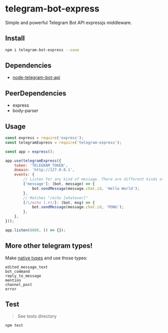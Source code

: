 # telegram-bot-express

Simple and powerful Telegram Bot API expressjs middleware.

## Install
```bash
npm i telegram-bot-express --save
```

## Dependencies
- [node-telegram-bot-api](https://github.com/yagop/node-telegram-bot-api)

## PeerDependencies
- express
- body-parser

## Usage
```javascript
const express = require('express');
const telegramExpress = require('telegram-express');

const app = express();

app.use(telegramExpress({
    token: 'TELEGRAM_TOKEN',
    domain: 'http://127.0.0.1',
    events: {
        // Listen for any kind of message. There are different kinds of messages.
        ['message']: (bot, message) => {
            bot.sendMessage(message.chat.id, 'Hello World');
        },
        // Matches "/echo [whatever]"
        [/\/echo (.+)/]: (bot, msg) => {
            bot.sendMessage(message.chat.id, 'PONG');
        },
    },
}));

app.listen(8080, () => {});
```

## More other telegram types!
Make [native types](https://core.telegram.org/bots/api) and use those types: 

```
edited_message_text
bot_command
reply_to_message
mention
channel_post
error
```

## Test
> See tests directory

```bash
npm test
```
